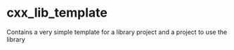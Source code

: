 # cxx_lib_template
Contains a very simple template for a library project and a project to use the library
